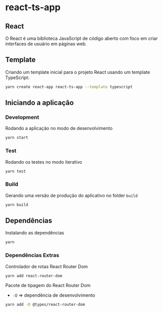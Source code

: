 # react-ts-app

## React

O React é uma biblioteca JavaScript de código aberto com foco em criar interfaces de usuário em páginas web.

## Template

Criando um template inicial para o projeto React usando um template TypeScript:

```bash
yarn create react-app react-ts-app --template typescript
```

## Iniciando a aplicação

### Development

Rodando a aplicação no modo de desenvolvimento

```bash
yarn start
```

### Test

Rodando os testes no modo iterativo

```bash
yarn test
```

### Build

Gerando uma versão de produção do aplicativo no folder `build`

```bash
yarn build
```

## Dependências

Instalando as dependências

```bash
yarn
```

### Dependências Extras

Controlador de rotas React Router Dom

```bash
yarn add react-router-dom
```

Pacote de tipagem do React Router Dom

- `-D` => dependência de desenvolvimento

```bash
yarn add -D @types/react-router-dom
```
